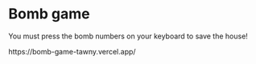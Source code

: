 <h1>Bomb game</h1>
<p>You must press the bomb numbers on your keyboard to save the house!</p>
<p>https://bomb-game-tawny.vercel.app/</p>
